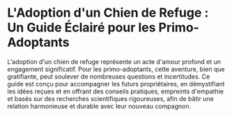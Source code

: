 # L'Adoption d'un Chien de Refuge : Un Guide Éclairé pour les Primo-Adoptants

L'adoption d'un chien de refuge représente un acte d'amour profond et un engagement significatif. Pour les primo-adoptants, cette aventure, bien que gratifiante, peut soulever de nombreuses questions et incertitudes. Ce guide est conçu pour accompagner les futurs propriétaires, en démystifiant les idées reçues et en offrant des conseils pratiques, empreints d'empathie et basés sur des recherches scientifiques rigoureuses, afin de bâtir une relation harmonieuse et durable avec leur nouveau compagnon. 